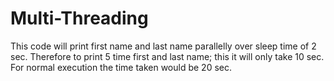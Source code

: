 # Multi-Threading

This code will print first name and last name parallelly over sleep time of 2 sec.
Therefore to print 5 time first and last name; this it will only take 10 sec.
For normal execution the time taken would be 20 sec.
